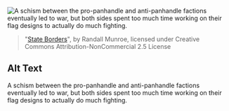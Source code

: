 ![A schism between the pro-panhandle and anti-panhandle factions eventually led to war, but both sides spent too much time working on their flag designs to actually do much fighting.](https://imgs.xkcd.com/comics/state_borders.png)
> "[State Borders](https://xkcd.com/1902/)", by Randall Munroe, licensed under Creative Commons Attribution-NonCommercial 2.5 License

## Alt Text
A schism between the pro-panhandle and anti-panhandle factions eventually led to war, but both sides spent too much time working on their flag designs to actually do much fighting.
